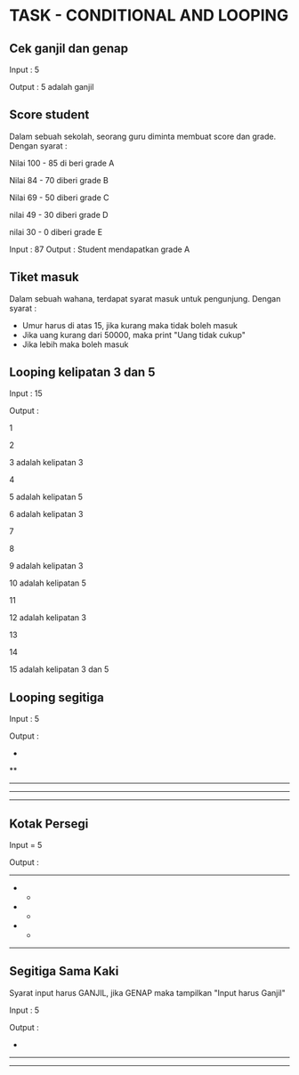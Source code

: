 # TASK - CONDITIONAL AND LOOPING

## Cek ganjil dan genap

Input : 5

Output : 5 adalah ganjil

## Score student

Dalam sebuah sekolah, seorang guru diminta membuat score dan grade. Dengan syarat :

Nilai 100 - 85 di beri grade A

Nilai 84 - 70 diberi grade B

Nilai 69 - 50  diberi grade C

nilai 49 - 30 diberi grade D

nilai 30 - 0 diberi grade E

Input : 87
Output : Student mendapatkan grade A

## Tiket masuk 

Dalam sebuah wahana, terdapat syarat masuk untuk pengunjung. Dengan syarat :

- Umur harus di atas 15, jika kurang maka tidak boleh masuk
- Jika uang kurang dari 50000, maka print "Uang tidak cukup"
- Jika lebih maka boleh masuk

## Looping kelipatan 3 dan 5

Input : 15

Output :

1

2

3 adalah kelipatan 3

4

5 adalah kelipatan 5

6 adalah kelipatan 3

7

8

9 adalah kelipatan 3

10 adalah kelipatan 5

11

12 adalah kelipatan 3

13

14

15 adalah kelipatan 3 dan 5


## Looping segitiga

Input : 5

Output :

*
**
***
****
*****

## Kotak Persegi

Input = 5

Output :
*****
*   *
*   *
*   *
*****

## Segitiga Sama Kaki

Syarat input harus GANJIL, jika GENAP maka tampilkan "Input harus Ganjil"

Input : 5

Output :

  *
 ***
*****